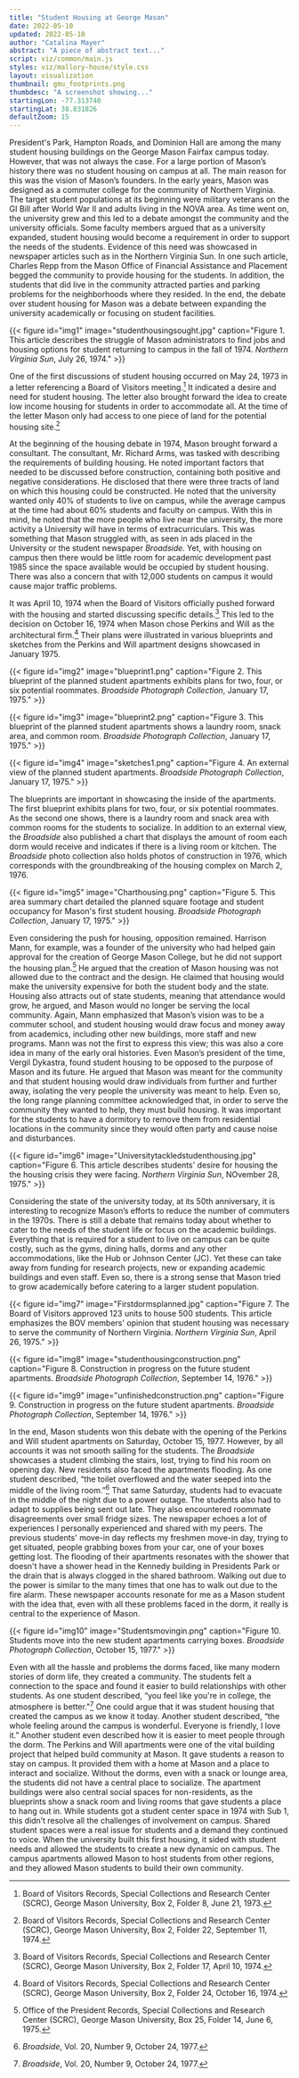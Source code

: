 ```yaml
---
title: "Student Housing at George Mason"
date: 2022-05-10
updated: 2022-05-10
author: "Catalina Mayer"
abstract: "A piece of abstract text..."
script: viz/common/main.js
styles: viz/mallory-house/style.css
layout: visualization
thumbnail: gmu_footprints.png
thumbdesc: "A screenshot showing..."
startingLon: -77.313740
startingLat: 38.831826
defaultZoom: 15
---
```


<span class="notation" data-id="1" data-zoom="17" data-lat="38.827128" data-lon="-77.311517">President's Park,</span> <span class="notation" data-id="1" data-zoom="17" data-lat="38.834063" data-lon="-77.315254">Hampton Roads, and Dominion Hall</span> are among the many student housing buildings on the George Mason Fairfax campus today. However, that was not always the case. For a large portion of Mason’s history there was no student housing on campus at all. The main reason for this was the vision of Mason’s founders. In the early years, Mason was designed as a commuter college for the community of Northern Virginia. The target student populations at its beginning were military veterans on the GI Bill after World War II and adults living in the NOVA area. As time went on, the university grew and this led to a debate amongst the community and the university officials. Some faculty members argued that as a university expanded, student housing would become a requirement in order to support the needs of the students. Evidence of this need was showcased in newspaper articles such as in the Northern Virginia Sun. In one such article,  Charles Repp from the Mason Office of Financial Assistance and Placement begged the community to provide housing for the students. In addition, the students that did live in the community attracted parties and parking problems for the neighborhoods where they resided. In the end, the debate over student housing for Mason was a debate between expanding the university academically or focusing on student facilities. 

{{< figure id="img1" image="studenthousingsought.jpg" caption="Figure 1. This article describes the struggle of Mason administrators to find jobs and housing options for student returning to campus in the fall of 1974. *Northern Virginia Sun*, July 26, 1974." >}}

One of the first discussions of student housing occurred on May 24, 1973 in a letter referencing a Board of Visitors meeting.[^1] It indicated a desire and need for student housing. The letter also brought forward the idea to create low income housing for students in order to accommodate all. At the time of the letter Mason only had access to one piece of land for the potential housing site.[^2] 

[^1]: Board of Visitors Records, Special Collections and Research Center (SCRC), George Mason University, Box 2, Folder 8, June 21, 1973. 
[^2]: Board of Visitors Records, Special Collections and Research Center (SCRC), George Mason University, Box 2, Folder 22, September 11, 1974. 

At the beginning of the housing debate in 1974, Mason brought forward a consultant. The consultant, Mr. Richard Arms, was tasked with describing the requirements of building housing. He noted important factors that needed to be discussed before construction, containing both positive and negative considerations. He disclosed that there were three tracts of land on which this housing could be constructed. He noted that the university wanted only 40% of students to live on campus, while the average campus at the time had about 60% students and faculty on campus. With this in mind, he noted that the more people who live near the university, the more activity a University will have in terms of extracurriculars. This was something that Mason struggled with, as seen in ads placed in the University or the student newspaper *Broadside.* Yet, with housing on campus then there would be little room for academic development past 1985 since the space available would be occupied by student housing. There was also a concern that with 12,000 students on campus it would cause major traffic problems. 

It was April 10, 1974 when the Board of Visitors officially pushed forward with the housing and started discussing specific details.[^3] This led to the decision on October 16, 1974 when Mason chose Perkins and Will as the architectural firm.[^4] Their plans were illustrated in various blueprints and sketches from the Perkins and Will apartment designs showcased in January 1975. 

[^3]: Board of Visitors Records, Special Collections and Research Center (SCRC), George Mason University, Box 2, Folder 17, April 10, 1974.
[^4]: Board of Visitors Records, Special Collections and Research Center (SCRC), George Mason University, Box 2, Folder 24, October 16, 1974.

{{< figure id="img2" image="blueprint1.png" caption="Figure 2. This blueprint of the planned student apartments exhibits plans for two, four, or six potential roommates. *Broadside Photograph Collection*, January 17, 1975." >}}

{{< figure id="img3" image="blueprint2.png" caption="Figure 3. This blueprint of the planned student apartments shows a laundry room, snack area, and common room. *Broadside Photograph Collection*, January 17, 1975." >}}

{{< figure id="img4" image="sketches1.png" caption="Figure 4. An external view of the planned student apartments. *Broadside Photograph Collection*, January 17, 1975." >}}

The blueprints are important in showcasing the inside of the apartments. The first blueprint exhibits plans for two, four, or six potential roommates. As the second one shows, there is a laundry room and snack area with common rooms for the students to socialize.  In addition to an external view, the *Broadside* also published a chart that displays the amount of room each dorm would receive and indicates if there is a living room or kitchen. The *Broadside* photo collection also holds photos of construction in 1976, which corresponds with the groundbreaking of the housing complex on March 2, 1976.

{{< figure id="img5" image="Charthousing.png" caption="Figure 5. This area summary chart detailed the planned square footage and student occupancy for Mason's first student housing. *Broadside Photograph Collection*, January 17, 1975." >}}

Even considering the push for housing, opposition remained. Harrison Mann, for example, was a founder of the university who had helped gain approval for the creation of George Mason College, but he did not support the housing plan.[^5] He argued that the creation of Mason housing was not allowed due to the contract and the design. He claimed that housing would make the university expensive for both the student body and the state. Housing also attracts out of state students, meaning that attendance would grow, he argued, and Mason would no longer be serving the local community. Again, Mann emphasized that Mason’s vision was to be a commuter school, and student housing would draw focus and money away from academics, including other new buildings, more staff and new programs. Mann was not the first to express this view; this was also a core idea in many of the early oral histories. Even Mason’s president of the time, Vergil Dykastra, found student housing to be opposed to the purpose of Mason and its future. He argued that Mason was meant for the community and that student housing would draw individuals from further and further away, isolating the very people the university was meant to help. Even so, the long range planning committee acknowledged that, in order to serve the community they wanted to help, they must build housing. It was important for the students to have a dormitory to remove them from residential locations in the community since they would often party and cause noise and disturbances.  

[^5]: Office of the President Records, Special Collections and Research Center (SCRC), George Mason University, Box 25, Folder 14, June 6, 1975.

{{< figure id="img6" image="Universitytackledstudenthousing.jpg" caption="Figure 6. This article describes students' desire for housing the the housing crisis they were facing. *Northern Virginia Sun*, NOvember 28, 1975." >}}

Considering the state of the university today, at its 50th anniversary, it is interesting to recognize Mason’s efforts to reduce the number of commuters in the 1970s. There is still a debate that remains today about whether to cater to the needs of the student life or focus on the academic buildings. Everything that is required for a student to live on campus can be quite costly, such as the gyms, dining halls, dorms and any other accommodations, like the Hub or Johnson Center (JC). Yet these can take away from funding for research projects, new or expanding academic buildings and even staff. Even so, there is a strong sense that Mason tried to grow academically before catering to a larger student population. 

{{< figure id="img7" image="Firstdormsplanned.jpg" caption="Figure 7. The Board of Visitors approved 123 units to house 500 students. This article emphasizes the BOV members' opinion that student housing was necessary to serve the community of Northern Virginia. *Northern Virginia Sun*, April 26, 1975." >}}

{{< figure id="img8" image="studenthousingconstruction.png" caption="Figure 8. Construction in progress on the future student apartments. *Broadside Photograph Collection*, September 14, 1976." >}}

{{< figure id="img9" image="unfinishedconstruction.png" caption="Figure 9. Construction in progress on the future student apartments. *Broadside Photograph Collection*, September 14, 1976." >}}

In the end, Mason students won this debate with the <span class="notation" data-id="1" data-zoom="17" data-lat="38.831351" data-lon="-77.310098">opening of the Perkins and Will student apartments</span> on Saturday, October 15, 1977. However, by all accounts it was not smooth sailing for the students. The *Broadside* showcases a student climbing the stairs, lost, trying to find his room on opening day. New residents also faced the apartments flooding. As one student described, “the toilet overflowed and the water seeped into the middle of the living room.”[^6] That same Saturday, students had to evacuate in the middle of the night due to a power outage. The students also had to adapt to supplies being sent out late. They also encountered roommate disagreements over small fridge sizes. The newspaper echoes a lot of experiences I personally experienced and shared with my peers. The previous students' move-in day reflects my freshmen move-in day, trying to get situated, people grabbing boxes from your car, one of your boxes getting lost. The flooding of their apartments resonates with the shower that doesn't have a shower head in the Kennedy building in Presidents Park or the drain that is always clogged in the shared bathroom. Walking out due to the power is similar to the many times that one has to walk out due to the fire alarm. These newspaper accounts  resonate for me as a Mason student with the idea that, even with all these problems faced in the dorm, it really is central to the experience of Mason.

[^6]: *Broadside*, Vol. 20, Number 9, October 24, 1977.

{{< figure id="img10" image="Studentsmovingin.png" caption="Figure 10. Students move into the new student apartments carrying boxes. *Broadside Photograph Collection*, October 15, 1977." >}}

Even with all the hassle and problems the dorms faced, like many modern stories of dorm life, they created a community. The students felt a connection to the space and found it easier to build relationships with other students. As one student described, “you feel like you're in college, the atmosphere is better."[^7]  One could argue that it was student housing that created the campus as we know it today.  Another student described, “the whole feeling around the campus is wonderful. Everyone is friendly, I love it.” Another student even described how it is easier to meet people through the dorm. The Perkins and Will apartments were one of the vital building project that helped build  community at Mason. It gave students a reason to stay on campus. It provided them with a home at Mason and a place to interact and socialize. Without the dorms, even with a snack or lounge area, the students did not have a central place to socialize. The apartment buildings were also central social spaces for non-residents, as the blueprints show a snack room and living rooms that gave students a place to hang out in. While students got a student center space in 1974 with Sub 1, this didn’t resolve all the challenges of involvement on campus.  Shared student spaces were a real issue for students and a demand they continued to voice. When the university built this first housing, it sided with student needs and allowed the students to create a new dynamic on  campus. The campus apartments allowed Mason to host students from other regions, and they allowed Mason students to build their own community. 

[^7]: *Broadside*, Vol. 20, Number 9, October 24, 1977.
